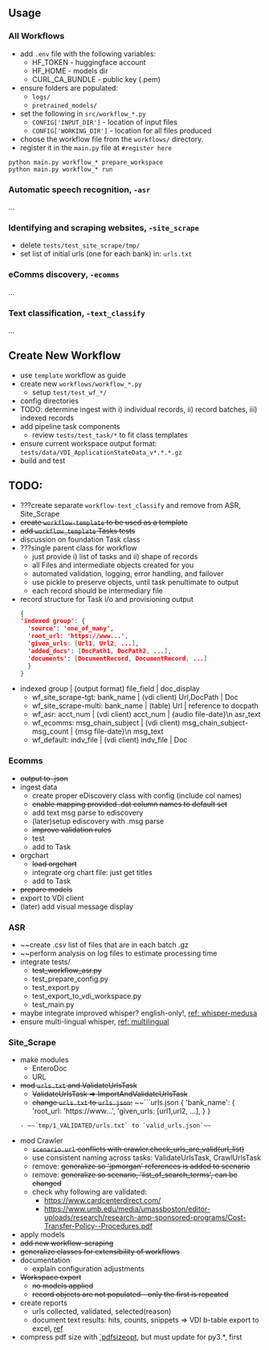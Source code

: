 


## Usage

### All Workflows

* add `.env` file with the following variables: 
    - HF_TOKEN - huggingface account
    - HF_HOME - models dir
    - CURL_CA_BUNDLE - public key (.pem)
* ensure folders are populated:
    - `logs/`
    - `pretrained_models/`
* set the following in `src/workflow_*.py`
    - `CONFIG['INPUT_DIR']` - location of input files
    - `CONFIG['WORKING_DIR']` - location for all files produced
* choose the workflow file from the `workflows/` directory.
* register it in the `main.py` file at `#register here`

```
python main.py workflow_* prepare_workspace
python main.py workflow_* run
```


### Automatic speech recognition, `-asr`

...


### Identifying and scraping websites, `-site_scrape`

* delete `tests/test_site_scrape/tmp/`
* set list of initial urls (one for each bank) in: `urls.txt`


### eComms discovery, `-ecomms`

...


### Text classification, `-text_classify`

...



## Create New Workflow

* use `template` workflow as guide
* create new `workflows/workflow_*.py`
  - setup `test/test_wf_*/`
* config directories
* TODO: determine ingest with i) individual records, ii) record batches, iii) indexed records
* add pipeline task components
  - review `tests/test_task/*` to fit class templates
* ensure current workspace output format: `tests/data/VDI_ApplicationStateData_v*.*.*.gz`
* build and test



## TODO:

* ???create separate `workflow-text_classify` and remove from ASR, Site_Scrape
* ~~create `workflow-template` to be used as a template~~
* ~~add `workflow_template` Tasks tests~~
* discussion on foundation Task class
* ???single parent class for workflow
  - just provide i) list of tasks and ii) shape of records
  - all Files and intermediate objects created for you
  - automated validation, logging, error handling, and failover
  - use pickle to preserve objects, until task penultimate to output
  - each record should be intermediary file
* record structure for Task i/o and provisioning output
  ```urls.json
  {
  'indexed group': {
    'source': 'one_of_many',
    'root_url: 'https://www...',
    'given_urls: [Url1, Url2, ...],
    'added_docs': [DocPath1, DocPath2, ...],
    'documents': [DocumentRecord, DocumentRecord, ...]
    }
  }
  ```
* indexed group | (output format) file_field | doc_display
  - wf_site_scrape-tgt: bank_name | (vdi client) Url,DocPath | Doc
  - wf_site_scrape-multi: bank_name | (table) Url | reference to docpath
  - wf_asr: acct_num | (vdi client) acct_num | {audio file-date}\n asr_text
  - wf_ecomms: msg_chain_subject | (vdi client) msg_chain_subject-msg_count | {msg file-date}\n msg_text
  - wf_default: indv_file | (vdi client) indv_file | Doc


### Ecomms

* ~~output to .json~~
* ingest data
  - create proper eDiscovery class with config (include col names)
  - ~~enable mapping provided .dat column names to default set~~
  - add text msg parse to ediscovery
  - (later)setup ediscovery with .msg parse
  - ~~improve validation rules~~
  - test
  - add to Task
* orgchart
  - ~~load orgchart~~
  - integrate org chart file: just get titles
  - add to Task
* ~~prepare models~~
* export to VDI client
* (later) add visual message display


### ASR

* ~~create .csv list of files that are in each batch .gz
* ~~perform analysis on log files to estimate processing time
* integrate tests/
  - ~~test_workflow_asr.py~~
  - test_prepare_config.py
  - test_export.py
  - test_export_to_vdi_workspace.py
  - test_main.py
* maybe integrate improved whisper? english-only!, [ref: whisper-medusa](https://huggingface.co/aiola/whisper-medusa-v1)
* ensure multi-lingual whisper, [ref: multilingual](https://huggingface.co/openai/whisper-large-v3)


### Site_Scrape

* make modules
  - EnteroDoc
  - URL
* ~~mod  `urls.txt` and ValidateUrlsTask~~
  - ~~ValidateUrlsTask => ImportAndValidateUrlsTask~~
  - ~~change `urls.txt` to `urls.json`:~~
  ~~```urls.json
  {
  'bank_name': {
    'root_url: 'https://www...',
    'given_urls: [url1,url2, ...],
    }
  }
  ```~~
  - ~~`tmp/1_VALIDATED/urls.txt` to `valid_urls.json`~~
* mod Crawler
  - ~~`scenario.url` conflicts with crawler.check_urls_are_valid(url_list)~~
  - use consistent naming across tasks: ValidateUrlsTask, CrawlUrlsTask
  - remove: ~~generalize so 'jpmorgan' references is added to scenario~~
  - remove: ~~generalize so scenario, 'list_of_search_terms', can be changed~~
  - check why following are validated:
    + https://www.cardcenterdirect.com/
    + https://www.umb.edu/media/umassboston/editor-uploads/research/research-amp-sponsored-programs/Cost-Transfer-Policy--Procedures.pdf
* apply models
* ~~add new workflow-scraping~~
* ~~generalize classes for extensibility of workflows~~
* documentation
  - explain configuration adjustments
* ~~Workspace export~~
  - ~~no models applied~~
  - ~~record objects are not populated - only the first is repeated~~
* create reports
  - urls collected, validated, selected(reason)
  - document text results: hits, counts, snippets => VDI b-table export to excel, [ref](https://stackoverflow.com/questions/71465593/exporting-bootstrap-table-to-excel-or-pdf)
* compress pdf size with [`pdfsizeopt](https://github.com/pts/pdfsizeopt), but must update for py3.*, first